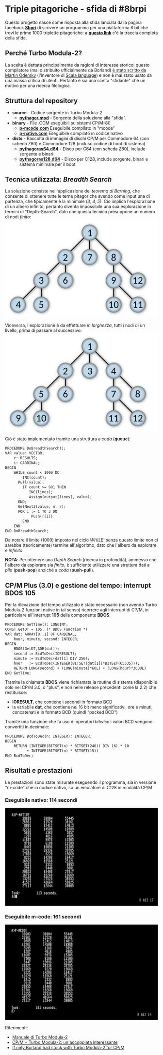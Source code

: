 # Triple pitagoriche - sfida di #8brpi

Questo progetto nasce come risposta alla sfida lanciata dalla pagina facebook [**8bpri**](https://www.facebook.com/groups/programming.c64/) di scrivere un programma per una piattaforma 8 bit che trovi le prime 1000 triplette pitagoriche: a [**questo link**](https://sys64738.org/wp-content/uploads/2019/06/00_TriplettePitagoriche.pdf) c'è la traccia completa della sfida.

## Perché Turbo Modula-2?
La scelta è dettata principalmente da ragioni di interesse storico: questo compilatore (mai distribuito ufficialmente da Borland) [è stato scritto da Martin Odersky](https://groups.google.com/forum/?fromgroups=#!topic/comp.lang.modula2/Ruy9g8aBmF0) (l'inventore di [Scala language](http://www.scala-lang.org/)) e non è mai stato usato da una massa critica di utenti. Pertanto è sia una scelta "sfidante" che un motivo per una ricerca filologica.

## Struttura del repository
- **source** - Codice sorgente in Turbo Modula-2
  - [**pythagor.mod**](https://github.com/sblendorio/pythagorean-triples/blob/master/source/pythagor.mod) - Sorgente della soluzione alla "sfida".
- **binary** - File .COM eseguibili su sistemi CP/M-80
  - [**p-mcode.com**](https://github.com/sblendorio/pythagorean-triples/blob/master/binary/p-mcode.com) Eseguibile compilato in "mcode"
  - [**p-native.com**](https://github.com/sblendorio/pythagorean-triples/blob/master/binary/p-native.com) Eseguibile compilato in codice nativo
- **dists** - Raccolta di immagini di dischi CP/M per Commodore 64 (con scheda Z80) e Commodore 128 (incluso codice di boot di sistema)
  - [**pythagoras64.d64**](https://github.com/sblendorio/pythagorean-triples/blob/master/binary/p-native.com) - Disco per C64 (con scheda Z80), include sorgente e binari
  - [**pythagoras128.d64**](https://github.com/sblendorio/pythagorean-triples/blob/master/binary/p-native.com) - Disco per C128, include sorgente, binari e sistema minimale per il boot

## Tecnica utilizzata: *Breadth Search*
La soluzione consiste nell'applicazione del *teorema di Barning*, che consente di ottenere tutte le terne pitagoriche avendo come input una di partenza, che tipicamente è la minimale *(3, 4, 5)*. Ciò implica l'esplorazione di un albero infinito, pertanto diventa impossibile una sua esplorazione in termini di "Depth-Search", dato che questa tecnica presuppone un numero di nodi *finito*:
![depth-search](depth.png)

Viceversa, l'esplorazione è da effettuare *in larghezza*, tutti i nodi di un livello, prima di passare al successivo:
![breadth-search](breadth.png)

Ciò è stato implementato tramite una struttura a *coda* (**queue**):

    PROCEDURE DoBreadthSearch();
    VAR value: VECTOR;
        r: RESULTS;
        i: CARDINAL;
    BEGIN
        WHILE count < 1000 DO
            INC(count);
          Pull(value);
            IF count >= 981 THEN
               INC(lines);
               Assign(output[lines], value);
          END;
          GetNext3(value, m, r);
          FOR i := 1 TO 3 DO
                Push(r[i])
            END
        END
    END DoBreadthSearch;

Da notare il limite (1000) imposto nel ciclo *WHILE*: senza questo limite non ci sarebbe (teoricamente) termine all'algoritmo, dato che l'albero da esplorare è *infinito*.

**NOTA**: Per ottenere una *Depth Search* (ricerca in profondità), ammesso che l'albero da esplorare sia *finito*, è sufficiente utilizzare una struttura dati a *pila* (**push-pop**) anziché a *coda* (**push-pull**).

## CP/M Plus (3.0) e gestione del tempo: interrupt BDOS 105
Per la rilevazione del tempo utilizzato è stato necessario (non avendo Turbo Modula-2 funzioni native in tal senso) ricorrere agli interrupt di CP/M, in particolare all'interrupt **105** della componente **BDOS**:

    PROCEDURE GetTime(): LONGINT;
    CONST GetDT = 105; (* BDOS Function *)
    VAR dat: ARRAY[0..1] OF CARDINAL;
        hour, minute, second: INTEGER;
    BEGIN
        BDOS(GetDT,ADR(dat));
        second := BcdToDec(IORESULT);
        minute := BcdToDec(dat[1] DIV 256);
        hour   := BcdToDec(INTEGER(BITSET(dat[1])*BITSET(65535)));
        RETURN LONG(second) + (LONG(minute)*60L) + (LONG(hour)*3600L)
    END GetTime;

Tramite la chiamata **BDOS** viene richiamata la routine di sistema (disponibile solo nel CP/M 3.0, o "plus", e non nelle release precedenti come la 2.2) che restituisce:
- **IORESULT**, che contiene i secondi in formato BCD
- la variabile **dat**, che contiene nei 16 bit meno significativi, ore e minuti, concatenati e in formato BCD (quindi "packed BCD")

Tramite una funzione che fa uso di operatori *bitwise* i valori BCD vengono convertiti in decimale:

    PROCEDURE BcdToDec(n: INTEGER): INTEGER;
    BEGIN
        RETURN (INTEGER(BITSET(n) * BITSET(240)) DIV 16) * 10
              + INTEGER(BITSET(n) * BITSET(15))
    END BcdToDec;

## Risultati e prestazioni
Le prestazioni sono state misurate eseguendo il programma, sia in versione "m-code" che in codice nativo, su un emulatore di C128 in modalità CP/M
### Eseguibile nativo: 114 secondi
![native](native.png)
### Eseguibile m-code: 161 secondi
![mcode](mcode.png)

Riferimenti:
- [Manuale di Turbo Modula-2](http://web.archive.org/web/20130224124729/http://z80cpu.eu/mirrors/oldcomputers.dyndns.org/manuals/turbomodula2_bw.pdf)
- [CP/M + Turbo Modula-2: un'accoppiata interessante](https://www.retroacademy.it/2016/09/30/cpm/cpm-turbo-modula-2-accoppiata-interessante/3132/)
- [If only Borland had stuck with Turbo Modula-2 for CP/M](https://techtinkering.com/2013/03/12/if-only-borland-had-stuck-with-turbo-modula-2-for-cpm/)

